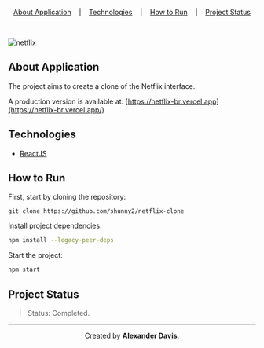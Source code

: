 <p align="center">
<a href="#about-application">About Application</a>
&nbsp;&nbsp;&nbsp;|&nbsp;&nbsp;&nbsp;
<a href="#technologies">Technologies</a>
&nbsp;&nbsp;&nbsp;|&nbsp;&nbsp;&nbsp;
<a href="#how-to-run">How to Run</a>
&nbsp;&nbsp;&nbsp;|&nbsp;&nbsp;&nbsp;
<a href="#project-status">Project Status</a>
</p>

</br>

![netflix](https://user-images.githubusercontent.com/72872854/194650067-7a270668-2780-40ec-8ce5-95b0ba2f3b88.png)

## About Application

The project aims to create a clone of the Netflix interface.

A production version is available at: [https://netflix-br.vercel.app](https://netflix-br.vercel.app/)

## Technologies
  - [ReactJS](https://reactjs.org/)

## How to Run

First, start by cloning the repository:
```shell
git clone https://github.com/shunny2/netflix-clone
```

Install project dependencies:
```bash
npm install --legacy-peer-deps
```
Start the project:
```bash
npm start
```

## Project Status

> Status: Completed.

<hr></hr>

<p align="center">Created by <a href="https://github.com/shunny2"><b>Alexander Davis</b></a>.</p>
